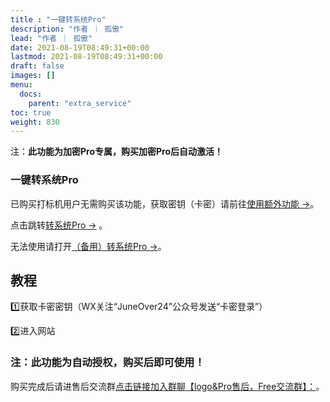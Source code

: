 ```yaml
---
title : "一键转系统Pro"
description: "作者 ｜ 孤傲"
lead: "作者 ｜ 孤傲"
date: 2021-08-19T08:49:31+00:00
lastmod: 2021-08-19T08:49:31+00:00
draft: false 
images: []
menu:
  docs:
    parent: "extra_service"
toc: true
weight: 830
---
```


注：**此功能为加密Pro专属，购买加密Pro后自动激活！**

### 一键转系统Pro

已购买打标机用户无需购买该功能，获取密钥（卡密）请前往[使用额外功能 →](https://skin.gushao.club/docs/mark_user/useextraservice/)。

点击跳转[转系统Pro →](https://skin.gushao.club/docs/extra_service/SkinConversionPro/) 。

无法使用请打开[（备用）转系统Pro →](https://skin.gushao.club/docs/extra_service/SkinConversionProMirror)。

## 教程

1️⃣获取卡密密钥（WX关注“JuneOver24”公众号发送“卡密登录”）

2️⃣进入网站

### 注：此功能为自动授权，购买后即可使用！

购买完成后请进售后交流群[点击链接加入群聊【logo&Pro售后，Free交流群】：](https://qm.qq.com/q/BrPUdXGm6Q)。
